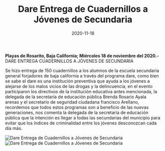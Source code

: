 ﻿---
layout: blog
title:  "Dare Entrega de Cuadernillos a Jóvenes de Secundaria"
date:   2020-11-18
categories: rosarito
permalink: /:categories/:title:output_ext
image: /img/cnr/dare-entrega-de-cuadernilos-a-jovenes-de-secundaria-2.jpg
alt: "Rosarito Centro"
autor: "CNR Noticias - Canal 73"
---


**Playas de Rosarito, Baja California;  Miércoles 18 de noviembre del 2020.-** DARE ENTREGA CUADERNILLOS A JÓVENES DE SECUNDARIA


Se hizo entrega de 150 cuadernillos a los alumnos de la escuela secundaria general forjadores de baja california a través del programa dare, como bien se sabe el dare es una institución preventiva que ayuda a los jóvenes a alejarse de los malos vicios de las drogas y la delincuencia, en el evento participaron los directivos de la institución educativa antes mencionada, la delegada de la secretaría de educación pública Brenda Rosario Ayala arenas y el secretario de seguridad ciudadana francisco Arellano, recordemos que todos estos programas son a beneficio de las nuevas generaciones, nos comenta la delegada de la secretaría de educación pública que la intención es llegar a todas las secundarias del municipio para evitar que los índices de criminalidad entre los jóvenes desconozcan cada día más.

<div id="carouselExampleSlidesOnly" class="carousel slide" data-ride="carousel">
  <div class="carousel-inner">
    <div class="carousel-item active">
       <img class="d-block w-100" src="/img/cnr/dare-entrega-de-cuadernilos-a-jovenes-de-secundaria.jpg" loading="lazy"  alt="Dare Entrega de Cuadernillos a Jóvenes de Secundaria">
    </div>
    <div class="carousel-item">
       <img class="d-block w-100" src="/img/cnr/dare-entrega-de-cuadernilos-a-jovenes-de-secundaria-2.jpg" loading="lazy"  alt="Dare Entrega de Cuadernillos a Jóvenes de Secundaria">
    </div>            
  </div>
</div>